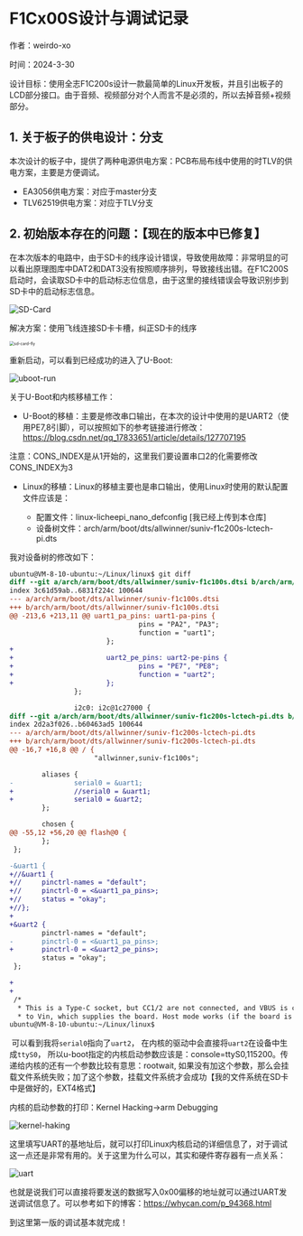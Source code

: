 # F1Cx00S设计与调试记录

作者：weirdo-xo

时间：2024-3-30

设计目标：使用全志F1C200s设计一款最简单的Linux开发板，并且引出板子的LCD部分接口。由于音频、视频部分对个人而言不是必须的，所以去掉音频+视频部分。



## 1. 关于板子的供电设计：分支

本次设计的板子中，提供了两种电源供电方案：PCB布局布线中使用的时TLV的供电方案，主要是方便调试。

+ EA3056供电方案：对应于master分支
+ TLV62519供电方案：对应于TLV分支





## 2. 初始版本存在的问题：【现在的版本中已修复】

在本次版本的电路中，由于SD卡的线序设计错误，导致使用故障：非常明显的可以看出原理图库中DAT2和DAT3没有按照顺序排列，导致接线出错。在F1C200S启动时，会读取SD卡中的启动标志位信息，由于这里的接线错误会导致识别步到SD卡中的启动标志信息。

![SD-Card](https://github.com/werido-xo/Mini-F1C200S/blob/TLV62569/Image/fault-design.png)



解决方案：使用飞线连接SD卡卡槽，纠正SD卡的线序

<img src="https://github.com/werido-xo/Mini-F1C200S/blob/TLV62569/Image/fly-sdcard.jpg" alt="sd-card-fly" style="zoom:50%;" />



重新启动，可以看到已经成功的进入了U-Boot:

![uboot-run](https://github.com/werido-xo/Mini-F1C200S/blob/TLV62569/Image/run-uboot.jpg)



关于U-Boot和内核移植工作：

+ U-Boot的移植：主要是修改串口输出，在本次的设计中使用的是UART2（使用PE7,8引脚），可以按照如下的参考链接进行修改：https://blog.csdn.net/qq_17833651/article/details/127707195

​	注意：CONS_INDEX是从1开始的，这里我们要设置串口2的化需要修改CONS_INDEX为3



+ Linux的移植：Linux的移植主要也是串口输出，使用Linux时使用的默认配置文件应该是：

  + 配置文件：linux-licheepi_nano_defconfig [我已经上传到本仓库]
  + 设备树文件：arch/arm/boot/dts/allwinner/suniv-f1c200s-lctech-pi.dts

  

我对设备树的修改如下：

```diff
ubuntu@VM-8-10-ubuntu:~/Linux/linux$ git diff
diff --git a/arch/arm/boot/dts/allwinner/suniv-f1c100s.dtsi b/arch/arm/boot/dts/allwinner/suniv-f1c100s.dtsi
index 3c61d59ab..6831f224c 100644
--- a/arch/arm/boot/dts/allwinner/suniv-f1c100s.dtsi
+++ b/arch/arm/boot/dts/allwinner/suniv-f1c100s.dtsi
@@ -213,6 +213,11 @@ uart1_pa_pins: uart1-pa-pins {
                                pins = "PA2", "PA3";
                                function = "uart1";
                        };
+
+                       uart2_pe_pins: uart2-pe-pins {
+                               pins = "PE7", "PE8";
+                               function = "uart2";
+                       };
                };

                i2c0: i2c@1c27000 {
diff --git a/arch/arm/boot/dts/allwinner/suniv-f1c200s-lctech-pi.dts b/arch/arm/boot/dts/allwinner/suniv-f1c200s-lctech-pi.dts
index 2d2a3f026..b60463ad5 100644
--- a/arch/arm/boot/dts/allwinner/suniv-f1c200s-lctech-pi.dts
+++ b/arch/arm/boot/dts/allwinner/suniv-f1c200s-lctech-pi.dts
@@ -16,7 +16,8 @@ / {
                     "allwinner,suniv-f1c100s";

        aliases {
-               serial0 = &uart1;
+               //serial0 = &uart1;
+               serial0 = &uart2;
        };

        chosen {
@@ -55,12 +56,20 @@ flash@0 {
        };
 };

-&uart1 {
+//&uart1 {
+//     pinctrl-names = "default";
+//     pinctrl-0 = <&uart1_pa_pins>;
+//     status = "okay";
+//};
+
+&uart2 {
        pinctrl-names = "default";
-       pinctrl-0 = <&uart1_pa_pins>;
+       pinctrl-0 = <&uart2_pe_pins>;
        status = "okay";
 };

+
+
 /*
  * This is a Type-C socket, but CC1/2 are not connected, and VBUS is connected
  * to Vin, which supplies the board. Host mode works (if the board is powered
ubuntu@VM-8-10-ubuntu:~/Linux/linux$
```



​	可以看到我将`serial0`指向了`uart2`， 在内核的驱动中会直接将`uart2`在设备中生成`ttyS0`， 所以u-boot指定的内核启动参数应该是：console=ttyS0,115200。传递给内核的还有一个参数比较有意思：rootwait, 如果没有加这个参数，那么会挂载文件系统失败；加了这个参数，挂载文件系统才会成功【我的文件系统在SD卡中是做好的，EXT4格式】



内核的启动参数的打印：Kernel Hacking->arm Debugging

![kernel-haking](https://github.com/werido-xo/Mini-F1C200S/blob/TLV62569/Image/kernel-hacking.png)

这里填写UART的基地址后，就可以打印Linux内核启动的详细信息了，对于调试这一点还是非常有用的。关于这里为什么可以，其实和硬件寄存器有一点关系：

![uart](https://github.com/werido-xo/Mini-F1C200S/blob/TLV62569/Image/uart2.png)

也就是说我们可以直接将要发送的数据写入0x00偏移的地址就可以通过UART发送调试信息了。可以参考如下的博客：https://whycan.com/p_94368.html



到这里第一版的调试基本就完成！
